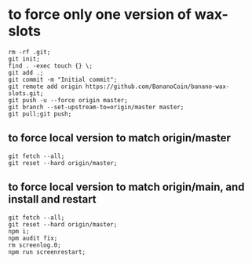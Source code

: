# to force only one version of wax-slots

    rm -rf .git;
    git init;
    find . -exec touch {} \;
    git add .;
    git commit -m "Initial commit";
    git remote add origin https://github.com/BananoCoin/banano-wax-slots.git;
    git push -u --force origin master;
    git branch --set-upstream-to=origin/master master;
    git pull;git push;

## to force local version to match origin/master

    git fetch --all;
    git reset --hard origin/master;

## to force local version to match origin/main, and install and restart

    git fetch --all;
    git reset --hard origin/master;
    npm i;   
    npm audit fix;
    rm screenlog.0;
    npm run screenrestart;
